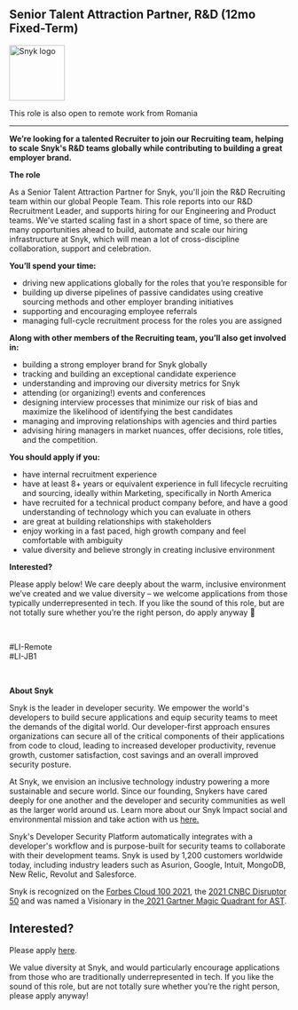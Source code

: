 Senior Talent Attraction Partner, R&D (12mo Fixed-Term)
---

<img src="https://res.cloudinary.com/snyk/image/upload/v1537345894/press-kit/brand/logo-black.png" width="100" alt="Snyk logo" />

<p>This role is also open to remote work from Romania</p>
<hr>
<p><strong>We’re looking for a talented Recruiter to join our Recruiting team, helping to scale Snyk's R&amp;D teams globally while contributing to building a great employer brand.</strong></p>
<p><strong>The role</strong></p>
<p>As a Senior Talent Attraction Partner for Snyk, you'll join the R&amp;D Recruiting team within our global People Team. This role reports into our R&amp;D Recruitment Leader, and supports hiring for our Engineering and Product teams. We've started scaling fast in a short space of time, so there are many opportunities ahead to build, automate and scale our hiring infrastructure at Snyk, which will mean a lot of cross-discipline collaboration, support and celebration.&nbsp;&nbsp;</p>
<p><strong>You’ll spend your time:</strong></p>
<ul>
<li>driving new applications globally for the roles that you’re responsible for</li>
<li>building up diverse pipelines of passive candidates using creative sourcing methods and other employer branding initiatives</li>
<li>supporting and encouraging employee referrals&nbsp;</li>
<li>managing full-cycle recruitment process for the roles you are assigned</li>
</ul>
<p><strong>Along with other members of the Recruiting team, you’ll also get involved in:</strong></p>
<ul>
<li>building a strong employer brand for Snyk globally</li>
<li>tracking and building an exceptional candidate experience</li>
<li>understanding and improving our diversity metrics for Snyk</li>
<li>attending (or organizing!) events and conferences</li>
<li>designing interview processes that minimize our risk of bias and maximize the likelihood of identifying the best candidates</li>
<li>managing and improving relationships with agencies and third parties</li>
<li>advising hiring managers in market nuances, offer decisions, role titles, and the competition.</li>
</ul>
<p><strong>You should apply if you:</strong></p>
<ul>
<li>have internal recruitment experience&nbsp;</li>
<li>have at least 8+ years or equivalent experience in full lifecycle recruiting and sourcing, ideally within Marketing, specifically in North America</li>
<li>have recruited for a technical product company before, and have a good understanding of technology which you can evaluate in others</li>
<li>are great at building relationships with stakeholders</li>
<li>enjoy working in a fast paced, high growth company and feel comfortable with ambiguity</li>
<li>value diversity and believe strongly in creating inclusive environment</li>
</ul>
<p><strong>Interested?</strong></p>
<p>Please apply below! We care deeply about the warm, inclusive environment we’ve created and we value diversity – we welcome applications from those typically underrepresented in tech. If you like the sound of this role, but are not totally sure whether you’re the right person, do apply anyway 🙂</p>
<p>&nbsp;</p>
<p><span style="font-weight: 400;">#LI-Remote<br>#LI-JB1</span></p>
<p>&nbsp;</p><div class="content-conclusion"><p><strong>About Snyk</strong></p>
<p><span style="font-weight: 400;">Snyk is the leader in developer security. We empower the world's developers to build secure applications and equip security teams to meet the demands of the digital world. Our developer-first approach ensures organizations can secure all of the critical components of their applications from code to cloud, leading to increased developer productivity, revenue growth, customer satisfaction, cost savings and an overall improved security posture.&nbsp;</span></p>
<p><span style="font-weight: 400;">At Snyk, we envision an inclusive technology industry powering a more sustainable and secure world.</span> <span style="font-weight: 400;">Since our founding, Snykers have cared deeply for one another and the developer and security communities as well as the larger world around us. Learn more about our Snyk Impact social and environmental mission and take action with us </span><a href="https://snyk.io/about/snyk-impact/"><span style="font-weight: 400;">here.</span></a></p>
<p><span style="font-weight: 400;">Snyk's Developer Security Platform automatically integrates with a developer's workflow and is purpose-built for security teams to collaborate with their development teams. Snyk is used by 1,200 customers worldwide today, including industry leaders such as Asurion, Google, Intuit, MongoDB, New Relic, Revolut and Salesforce.</span></p>
<p><span style="font-weight: 400;">Snyk is recognized on the </span><a href="https://www.forbes.com/cloud100/#6f24b5ba5f94"><span style="font-weight: 400;">Forbes Cloud 100 2021</span></a><span style="font-weight: 400;">, the </span><a href="https://www.cnbc.com/2021/05/25/these-are-the-2021-cnbc-disruptor-50-companies.html"><span style="font-weight: 400;">2021 CNBC Disruptor 50</span></a><span style="font-weight: 400;"> and was named a Visionary in the</span><a href="https://snyk.io/blog/snyk-visionary-2021-gartner-magic-quadrant-for-ast/"><span style="font-weight: 400;"> 2021 Gartner Magic Quadrant for AST</span></a><span style="font-weight: 400;">.</span></p></div>

Interested?
---

Please apply [here](https://boards.greenhouse.io/snyk/jobs/5775233002#app).

We value diversity at Snyk, and would particularly encourage applications from those who are traditionally underrepresented in tech.
If you like the sound of this role, but are not totally sure whether you’re the right person, please apply anyway!
